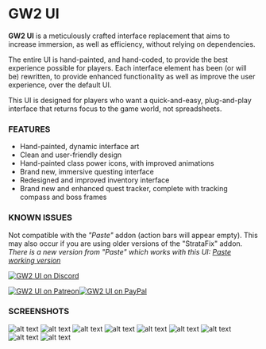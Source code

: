 # GW2 UI

**GW2 UI** is a meticulously crafted interface replacement that aims to increase immersion, as well as efficiency, without relying on dependencies. 

The entire UI is hand-painted, and hand-coded, to provide the best experience possible for players. Each interface element has been (or will be) rewritten, to provide enhanced functionality as well as improve the user experience, over the default UI.

This UI is designed for players who want a quick-and-easy, plug-and-play interface that returns focus to the game world, not spreadsheets.

### FEATURES
  - Hand-painted, dynamic interface art
  - Clean and user-friendly design
  - Hand-painted class power icons, with improved animations
  - Brand new, immersive questing interface
  - Redesigned and improved inventory interface
  - Brand new and enhanced quest tracker, complete with tracking compass and boss frames 


### KNOWN ISSUES
Not compatible with the *"Paste"* addon (action bars will appear empty). This may also occur if you are using older versions of the "StrataFix" addon.
*There is a new version from "Paste" which works with this UI: [Paste working version][newPastAddon]*

[![GW2 UI on Discord](https://discord.com/api/guilds/243035988614578176/widget.png?style=banner2)](https://discord.gg/MZZtRWt)

[![GW2 UI on Patreon](http://i.imgur.com/gyn76CI.png)](https://www.patreon.com/gw2ui)[![GW2 UI on PayPal](http://i.imgur.com/xSSjpwd.png)](https://www.paypal.com/cgi-bin/webscr?cmd=_s-xclick&hosted_button_id=WBGL5GPMTNEL4)

### SCREENSHOTS
![alt text](https://github.com/Mortalknight/GW2_UI/blob/master/readme_files/overview-2.png?raw=true)
![alt text](https://github.com/Mortalknight/GW2_UI/blob/master/readme_files/combat-2.png?raw=true)
![alt text](https://github.com/Mortalknight/GW2_UI/blob/master/readme_files/Bag-frame.png?raw=true)
![alt text](https://github.com/Mortalknight/GW2_UI/blob/master/readme_files/hero_panel.jpg?raw=true)
![alt text](https://github.com/Mortalknight/GW2_UI/blob/master/readme_files/professions.jpg?raw=true)
![alt text](https://github.com/Mortalknight/GW2_UI/blob/master/readme_files/spells_and_talents.jpg?raw=true)
![alt text](https://github.com/Mortalknight/GW2_UI/blob/master/readme_files/Dungeon-frames-in-quest-tracker.png?raw=true)
![alt text](https://github.com/Mortalknight/GW2_UI/blob/master/readme_files/classpower.png?raw=true)
![alt text](https://github.com/Mortalknight/GW2_UI/blob/master/readme_files/raidcom.png?raw=true)


[//]: # (These are reference links used in the body of this note and get stripped out when the markdown processor does its job. There is no need to format nicely because it shouldn't be seen. Thanks SO - http://stackoverflow.com/questions/4823468/store-comments-in-markdown-syntax)

[newPastAddon]: <https://www.tukui.org/addons.php?id=186>
